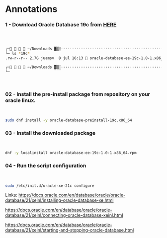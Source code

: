 # Annotations

### 1 - Download Oracle Database 19c from [HERE](https://www.oracle.com/database/technologies/oracle19c-linux-downloads.html)
<br>

```sh

╭─    ~/Downloads ▓▒░·····························································································································░▒▓ ✔  09:32:28 ─╮
╰─ ls *19c*                                                                                                                                                             ─╯
.rw-r--r-- 2,7G juamsv  8 jul 16:13  oracle-database-ee-19c-1.0-1.x86_64.rpm

╭─    ~/Downloads ▓▒░·····························································································································░▒▓ ✔  09:32:31 ─╮
╰─                                                                                                                                                                      ─╯
```
<br>

### 02 - Install the pre-install package from repository on your oracle linux. 
<br>

```sh
sudo dnf install -y oracle-database-preinstall-19c.x86_64
```

### 03 - Install the downloaded package
<br>

```sh
dnf -y localinstall oracle-database-ee-19c-1.0-1.x86_64.rpm
```

### 04 - Run the script configuration
<br>

```sh
sudo /etc/init.d/oracle-xe-21c configure
```

Links:
https://docs.oracle.com/en/database/oracle/oracle-database/21/xeinl/installing-oracle-database-xe.html

https://docs.oracle.com/en/database/oracle/oracle-database/21/xeinl/connecting-oracle-database-xeinl.html

https://docs.oracle.com/en/database/oracle/oracle-database/21/xeinl/starting-and-stopping-oracle-database.html
